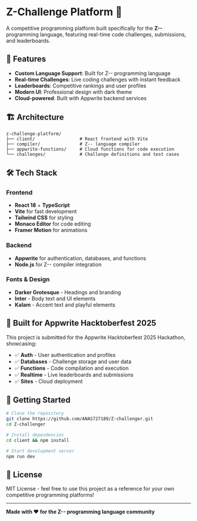 # Z-Challenge Platform 🚀

A competitive programming platform built specifically for the **Z--** programming language, featuring real-time code challenges, submissions, and leaderboards.

## 🌟 Features

- **Custom Language Support**: Built for Z-- programming language
- **Real-time Challenges**: Live coding challenges with instant feedback  
- **Leaderboards**: Competitive rankings and user profiles
- **Modern UI**: Professional design with dark theme
- **Cloud-powered**: Built with Appwrite backend services

## 🏗️ Architecture

```
z-challenge-platform/
├── client/                 # React frontend with Vite
├── compiler/               # Z-- language compiler
├── appwrite-functions/     # Cloud functions for code execution
└── challenges/             # Challenge definitions and test cases
```

## 🛠️ Tech Stack

### Frontend
- **React 18** + **TypeScript**
- **Vite** for fast development
- **Tailwind CSS** for styling
- **Monaco Editor** for code editing
- **Framer Motion** for animations

### Backend
- **Appwrite** for authentication, databases, and functions
- **Node.js** for Z-- compiler integration

### Fonts & Design
- **Darker Grotesque** - Headings and branding
- **Inter** - Body text and UI elements  
- **Kalam** - Accent text and playful elements

## 🎯 Built for Appwrite Hacktoberfest 2025

This project is submitted for the Appwrite Hacktoberfest 2025 Hackathon, showcasing:
- ✅ **Auth** - User authentication and profiles
- ✅ **Databases** - Challenge storage and user data
- ✅ **Functions** - Code compilation and execution
- ✅ **Realtime** - Live leaderboards and submissions
- ✅ **Sites** - Cloud deployment

## 🚀 Getting Started

```bash
# Clone the repository
git clone https://github.com/ANAS727189/Z-challenger.git
cd Z-challenger

# Install dependencies
cd client && npm install

# Start development server
npm run dev
```

## 📄 License

MIT License - feel free to use this project as a reference for your own competitive programming platforms!

---

**Made with ❤️ for the Z-- programming language community**